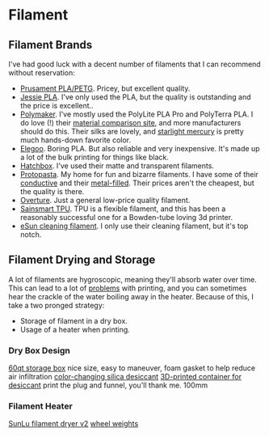 # Filament

## Filament Brands

I've had good luck with a decent number of filaments that I can recommend
without reservation:

* [Prusament PLA/PETG](https://prusament.com/). Pricey, but excellent quality.
* [Jessie PLA](https://www.printedsolid.com/collections/1-75mm-jessie). I've only
  used the PLA, but the quality is outstanding and the price is excellent..
* [Polymaker](https://us.polymaker.com/). I've mostly used the PolyLite PLA Pro
  and PolyTerra PLA. I do love (!) their [material comparison
  site](https://app.powerbi.com/view?r=eyJrIjoiOGIxOTRjM2EtMGVhYS00ZDEwLWJmNTktYTlkYzRlOWY2Nzk2IiwidCI6IjUzOTgwYzA1LWI4MWYtNDM2My04OWNiLTU3NzRiMWFlYWYyZCIsImMiOjEwfQ%3D%3D),
  and more manufacturers should do this. Their silks are lovely, and [starlight
  mercury](https://us.polymaker.com/products/polylite-starlight-pla) is pretty
  much hands-down favorite color.
* [Elegoo](https://www.elegoo.com/products/elegoo-pla-filament-1-75mm-3d-printer-filament-1kg-spool-2-2-lbs).
  Boring PLA. But also reliable and very inexpensive. It's made up a lot of the
  bulk printing for things like black.
* [Hatchbox](https://www.hatchbox3d.com/). I've used their matte and transparent
  filaments.
* [Protopasta](https://www.proto-pasta.com/). My home for fun and bizarre
  filaments. I have some of their
  [conductive](https://www.proto-pasta.com/collections/all/feature_electrically-conductive)
  and their
  [metal-filled](https://www.proto-pasta.com/collections/all/contents_metal-powder).
  Their prices aren't the cheapest, but the quality is there.
* [Overture](https://overture3d.com/products/overturepla). Just a general
  low-price quality filament.
* [Sainsmart TPU](https://www.sainsmart.com/collections/tpu-filament). TPU is a
  flexible filament, and this has been a reasonably successful one for a
  Bowden-tube loving 3d printer.
* [eSun cleaning filament](https://www.esun3d.com/eclean-product/). I only use their cleaning filament, but it's top notch.

## Filament Drying and Storage

A lot of filaments are hygroscopic, meaning they'll absorb water over time. This
can lead to a lot of [problems]() with printing, and you can sometimes hear the
crackle of the water boiling away in the heater. Because of this, I take a two
pronged strategy:

* Storage of filament in a dry box.
* Usage of a heater when printing.

### Dry Box Design

[60qt storage box](https://www.irisusainc.com/collections/weathertight/products/60-quart-weathertight-multi-purpose-storage-box-clear-with-blue-buckles-3-pack)
nice size, easy to maneuver, foam gasket to help reduce air infiltration
[color-changing silica desiccant](https://www.amazon.com/dp/B013L31PQ0)
[3D-printed container for desiccant](https://www.printables.com/model/1367-malolos-silica-gel-desiccant-containers)
print the plug and funnel, you'll thank me. 100mm

### Filament Heater

[SunLu filament dryer v2](https://www.sunlu.com/products/new-version-sunlu-filadryer-s2)
[wheel weights](https://www.amazon.com/gp/product/B071WP8HGP/)